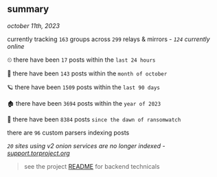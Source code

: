 
## summary
_october 11th, 2023_

currently tracking `163` groups across `299` relays & mirrors - _`124` currently online_

⏲ there have been `17` posts within the `last 24 hours`

🦈 there have been `143` posts within the `month of october`

🪐 there have been `1509` posts within the `last 90 days`

🏚 there have been `3694` posts within the `year of 2023`

🦕 there have been `8384` posts `since the dawn of ransomwatch`

there are `96` custom parsers indexing posts

_`20` sites using v2 onion services are no longer indexed - [support.torproject.org](https://support.torproject.org/onionservices/v2-deprecation/)_

> see the project [README](https://github.com/joshhighet/ransomwatch#ransomwatch--) for backend technicals
